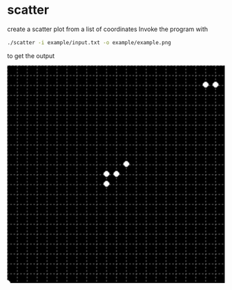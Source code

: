 # scatter
create a scatter plot from a list of coordinates
Invoke the program with
```bash
./scatter -i example/input.txt -o example/example.png
```
to get the output

![output image](https://raw.githubusercontent.com/sjrdc/scatter/master/example/example.png "output")
